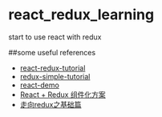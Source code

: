 # react_redux_learning

start to use react with redux<br/>

##some useful references
* [react-redux-tutorial](https://github.com/lewis617/react-redux-tutorial)
* [redux-simple-tutorial](https://github.com/kenberkeley/react-demo)
* [react-demo](https://github.com/kenberkeley/react-demo)
* [React + Redux 组件化方案](http://imweb.io/topic/57c531bc6227a4f55a8872c2?hmsr=toutiao.io&utm_medium=toutiao.io&utm_source=toutiao.io)
* [走向redux之基础篇](https://www.kisnows.com/2016/04/26/step-to-redux-1/)
